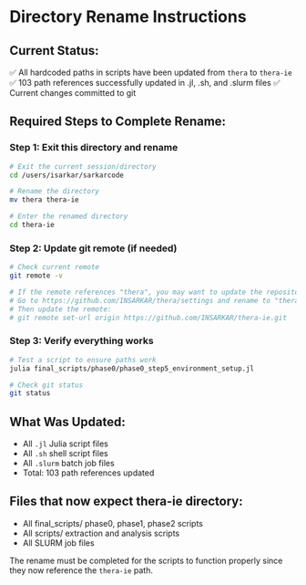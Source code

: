 # Directory Rename Instructions

## Current Status:
✅ All hardcoded paths in scripts have been updated from `thera` to `thera-ie`
✅ 103 path references successfully updated in .jl, .sh, and .slurm files
✅ Current changes committed to git

## Required Steps to Complete Rename:

### Step 1: Exit this directory and rename
```bash
# Exit the current session/directory
cd /users/isarkar/sarkarcode

# Rename the directory
mv thera thera-ie

# Enter the renamed directory
cd thera-ie
```

### Step 2: Update git remote (if needed)
```bash
# Check current remote
git remote -v

# If the remote references "thera", you may want to update the repository name on GitHub
# Go to https://github.com/INSARKAR/thera/settings and rename to "thera-ie"
# Then update the remote:
# git remote set-url origin https://github.com/INSARKAR/thera-ie.git
```

### Step 3: Verify everything works
```bash
# Test a script to ensure paths work
julia final_scripts/phase0/phase0_step5_environment_setup.jl

# Check git status
git status
```

## What Was Updated:
- All `.jl` Julia script files
- All `.sh` shell script files  
- All `.slurm` batch job files
- Total: 103 path references updated

## Files that now expect thera-ie directory:
- All final_scripts/ phase0, phase1, phase2 scripts
- All scripts/ extraction and analysis scripts
- All SLURM job files

The rename must be completed for the scripts to function properly since they now reference the `thera-ie` path.